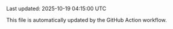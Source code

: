 Last updated: 2025-10-19 04:15:00 UTC

This file is automatically updated by the GitHub Action workflow.
